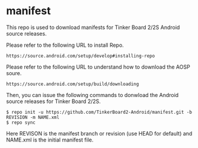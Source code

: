# manifest

This repo is used to download manifests for Tinker Board 2/2S Android source releases.

Please refer to the following URL to install Repo. 

    https://source.android.com/setup/develop#installing-repo

Please refer to the following URL to understand how to download the AOSP soure.

    https://source.android.com/setup/build/downloading

Then, you can issue the following commands to donwload the Android source releases for Tinker Board 2/2S.

    $ repo init -u https://github.com/TinkerBoard2-Android/manifest.git -b REVISION -m NAME.xml
    $ repo sync

Here REVISON is the manifest branch or revision (use HEAD for default) and NAME.xml is the initial manifest file.
